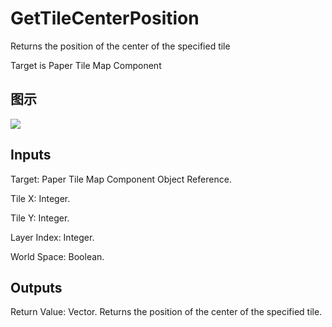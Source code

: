 # GetTileCenterPosition

Returns the position of the center of the specified tile

Target is Paper Tile Map Component

## 图示

![]($-20221218-21022906.png)

## Inputs

Target: Paper Tile Map Component Object Reference.

Tile X: Integer.

Tile Y: Integer.

Layer Index: Integer.

World Space: Boolean.  

## Outputs

Return Value: Vector. Returns the position of the center of the specified tile.

